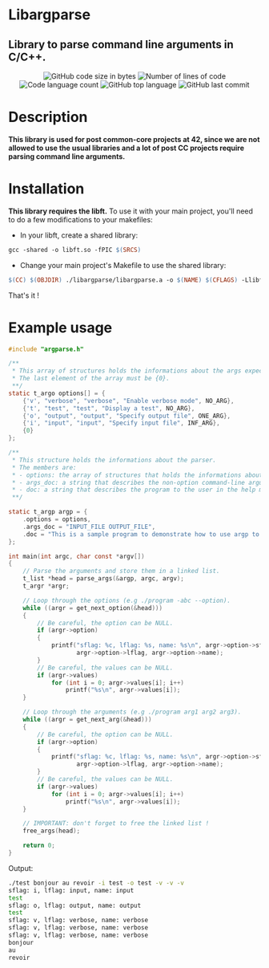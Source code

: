 # Libargparse

## Library to parse command line arguments in C/C++.

<p align="center">
	<img alt="GitHub code size in bytes" src="https://img.shields.io/github/languages/code-size/Tlafay1/libargparse?color=blueviolet" />
	<img alt="Number of lines of code" src="https://img.shields.io/tokei/lines/github/Tlafay1/libargparse?color=blueviolet" />
	<img alt="Code language count" src="https://img.shields.io/github/languages/count/Tlafay1/libargparse?color=blue" />
	<img alt="GitHub top language" src="https://img.shields.io/github/languages/top/Tlafay1/libargparse?color=blue" />
	<img alt="GitHub last commit" src="https://img.shields.io/github/last-commit/Tlafay1/libargparse?color=brightgreen" />
</p>

# Description

**This library is used for post common-core projects at 42, since we are not allowed to use the usual libraries and a lot of post CC projects require parsing command line arguments.**

# Installation

**This library requires the libft.** To use it with your main project, you'll need to do a few modifications to your makefiles:

- In your libft, create a shared library:

```makefile
gcc -shared -o libft.so -fPIC $(SRCS)
```
- Change your main project's Makefile to use the shared library:

```Makefile
$(CC) $(OBJDIR) ./libargparse/libargparse.a -o $(NAME) $(CFLAGS) -Llibft -lft -Wl,-R./libft
```

That's it !

# Example usage

```C
#include "argparse.h"

/**
 * This array of structures holds the informations about the args expected.
 * The last element of the array must be {0}.
 **/
static t_argo options[] = {
	{'v', "verbose", "verbose", "Enable verbose mode", NO_ARG},
	{'t', "test", "test", "Display a test", NO_ARG},
	{'o', "output", "output", "Specify output file", ONE_ARG},
	{'i', "input", "input", "Specify input file", INF_ARG},
	{0}
};

/**
 * This structure holds the informations about the parser.
 * The members are:
 * - options: the array of structures that holds the informations about the args expected.
 * - args_doc: a string that describes the non-option command-line arguments to use in the help menu.
 * - doc: a string that describes the program to the user in the help menu.
 **/

static t_argp argp = {
	.options = options,
	.args_doc = "INPUT_FILE OUTPUT_FILE",
	.doc = "This is a sample program to demonstrate how to use argp to parse command line arguments.",
};

int main(int argc, char const *argv[])
{
	// Parse the arguments and store them in a linked list.
	t_list *head = parse_args(&argp, argc, argv);
	t_argr *argr;

	// Loop through the options (e.g ./program -abc --option).
	while ((argr = get_next_option(&head)))
	{
		// Be careful, the option can be NULL.
		if (argr->option)
		{
			printf("sflag: %c, lflag: %s, name: %s\n", argr->option->sflag,
				   argr->option->lflag, argr->option->name);
		}
		// Be careful, the values can be NULL.
		if (argr->values)
			for (int i = 0; argr->values[i]; i++)
				printf("%s\n", argr->values[i]);
	}

	// Loop through the arguments (e.g ./program arg1 arg2 arg3).
	while ((argr = get_next_arg(&head)))
	{
		// Be careful, the option can be NULL.
		if (argr->option)
		{
			printf("sflag: %c, lflag: %s, name: %s\n", argr->option->sflag,
				   argr->option->lflag, argr->option->name);
		}
		// Be careful, the values can be NULL.
		if (argr->values)
			for (int i = 0; argr->values[i]; i++)
				printf("%s\n", argr->values[i]);
	}

	// IMPORTANT: don't forget to free the linked list !
	free_args(head);

	return 0;
}
```

Output:

```bash
./test bonjour au revoir -i test -o test -v -v -v
sflag: i, lflag: input, name: input
test
sflag: o, lflag: output, name: output
test
sflag: v, lflag: verbose, name: verbose
sflag: v, lflag: verbose, name: verbose
sflag: v, lflag: verbose, name: verbose
bonjour
au
revoir
```
